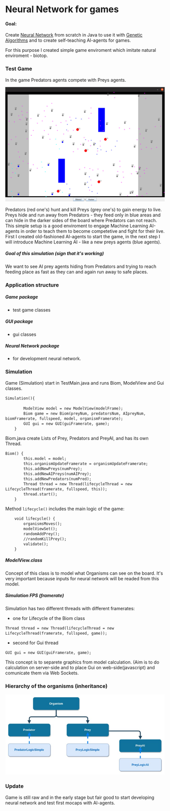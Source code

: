 Neural Network for games
========

#### Goal: ####

Create [Neural Network](https://en.wikipedia.org/wiki/Artificial_neural_network) from scratch in Java to use it with [Genetic Algorithms](https://en.wikipedia.org/wiki/Genetic_algorithm) and to create
self-teaching AI-agents for games.

For this purpose I created simple game enviroment which imitate natural enviroment - biotop.

### Test Game ###

In the game Predators agents compete with Preys agents.

![Alt text](resources/img1.jpg?raw=true "Game")

Predators (red one's) hunt and kill Preys (grey one's) to gain energy to live.
Preys hide and run away from Predators - they feed only in blue areas and can hide in the darker sides of the board
where Predators can not reach.
This simple setup is a good enviroment to engage Machine Learning AI-agents in order to teach them to become competetive and fight for their live.
First I created old-fashioned AI-agents to start the game, in the next step I will introduce Machine Learning AI - like a new preys agents (blue agents).

##### Goal of this simulation (sign that it's working) #####
We want to see AI prey agents hiding from Predators and trying to reach feeding place as fast as they can and again run away to safe places.


### Application structure ###

##### Game package #####
- test game classes

##### GUI package #####
- gui classes

##### Neural Network package #####
- for development neural network.

### Simulation ###
Game (Simulation) start in TestMain.java and runs Biom, ModelView and Gui classes.

```
Simulation(){

        ModelView model = new ModelView(modelFrame);
        Biom game = new Biom(preyNum, predatorsNum, AIpreyNum, biomFramerate, fullspeed, model, organismFramerate);
        GUI gui = new GUI(guiFramerate, game);
    }
```
Biom.java create Lists of Prey, Predators and PreyAI, and has its own Thread.
```
Biom() {
        this.model = model;
        this.organismUpdateFramerate = organismUpdateFramerate;
        this.addNewPreys(numPrey);
        this.addNewAIPreys(numAIPrey);
        this.addNewPredators(numPred);
        Thread thread = new Thread(lifecycleThread = new LifecycleThread(framerate, fullspeed, this));
        thread.start();
    }
```
Method `lifecycle()` includes the main logic of the game:
```
    void lifecycle() {
        organismsMoves();
        modelViewSet();
        randomAddPrey();
        //randomKillPrey();
        validate();
    }
```
##### ModelView.class #####
Concept of this class is to model what Organisms can see on the board. It's very important because inputs for neural network
 will be readed from this model.

##### Simulation FPS (framerate) #####
Simulation has two different threads with different framerates:
- one for Lifecycle of the Biom class
```
Thread thread = new Thread(lifecycleThread = new LifecycleThread(framerate, fullspeed, game));
```
- second for Gui thread
```
GUI gui = new GUI(guiFramerate, game);
```

This concept is to separete graphics from model calculation.
(Aim is to do calculation on server-side and to place Gui on web-side(javascript) and comunicate them via Web Sockets.

### Hierarchy of the organisms (inheritance) ###

![Alt text](resources/img2.jpg?raw=true "Game")

### Update ###
Game is still raw and in the early stage but fair good to start developing neural network and test first mocaps with AI-agents.
